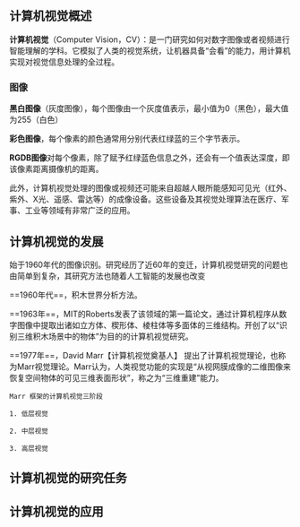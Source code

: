 ## 计算机视觉概述

**计算机视觉**（Computer Vision，CV）：是一门研究如何对数字图像或者视频进行智能理解的学科。它模拟了人类的视觉系统，让机器具备“会看”的能力，用计算机实现对视觉信息处理的全过程。

### 图像

**黑白图像**（灰度图像），每个图像由一个灰度值表示，最小值为0（黑色），最大值为255（白色）

**彩色图像**，每个像素的颜色通常用分别代表红绿蓝的三个字节表示。

**RGDB图像**对每个像素，除了赋予红绿蓝色信息之外，还会有一个值表达深度，即该像素距离摄像机的距离。

此外，计算机视觉处理的图像或视频还可能来自超越人眼所能感知可见光（红外、紫外、X光、遥感、雷达等）的成像设备。这些设备及其视觉处理算法在医疗、军事、工业等领域有非常广泛的应用。

## 计算机视觉的发展

始于1960年代的图像识别。研究经历了近60年的变迁，计算机视觉研究的问题也由简单到复杂，其研究方法也随着人工智能的发展也改变

==1960年代==，积木世界分析方法。

==1963年==，MIT的Roberts发表了该领域的第一篇论文，通过计算机程序从数字图像中提取出诸如立方体、楔形体、棱柱体等多面体的三维结构。开创了以“识别三维积木场景中的物体”为目的的计算机视觉研究。

==1977年==，David Marr【计算机视觉奠基人】 提出了计算机视觉理论，也称为Marr视觉理论。Marr认为，人类视觉功能的实现是“从视网膜成像的二维图像来恢复空间物体的可见三维表面形状”，称之为“三维重建”能力。

```ad-note
Marr 框架的计算机视觉三阶段

1. 低层视觉

2. 中层视觉

3. 高层视觉

```

## 计算机视觉的研究任务



## 计算机视觉的应用


